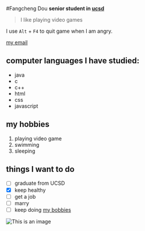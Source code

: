 #Fangcheng Dou
**senior student in [ucsd](https://ucsd.edu/)**
>I like playing video games

I use `Alt` + `F4` to quit game when I am angry.

[my email](email.md)

## computer languages I have studied:
- java
- c
- c++
- html
- css
- javascript

## my hobbies
1. playing video game
2. swimming
3. sleeping

## things I want to do
- [ ] graduate from UCSD
- [X] keep healthy
- [ ] get a job
- [ ] marry
- [ ] keep doing [my bobbies](#my-hobbies)
  
![This is an image](https://myoctocat.com/assets/images/base-octocat.svg)